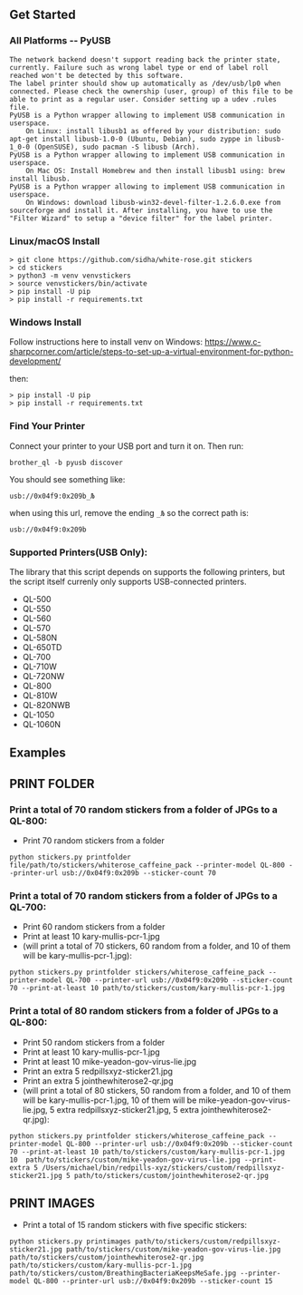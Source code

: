 ## Get Started

### All Platforms -- PyUSB
    The network backend doesn't support reading back the printer state, currently. Failure such as wrong label type or end of label roll reached won't be detected by this software.
    The label printer should show up automatically as /dev/usb/lp0 when connected. Please check the ownership (user, group) of this file to be able to print as a regular user. Consider setting up a udev .rules file.
    PyUSB is a Python wrapper allowing to implement USB communication in userspace.
        On Linux: install libusb1 as offered by your distribution: sudo apt-get install libusb-1.0-0 (Ubuntu, Debian), sudo zyppe in libusb-1_0-0 (OpenSUSE), sudo pacman -S libusb (Arch).
    PyUSB is a Python wrapper allowing to implement USB communication in userspace.
        On Mac OS: Install Homebrew and then install libusb1 using: brew install libusb.
    PyUSB is a Python wrapper allowing to implement USB communication in userspace.
        On Windows: download libusb-win32-devel-filter-1.2.6.0.exe from sourceforge and install it. After installing, you have to use the "Filter Wizard" to setup a "device filter" for the label printer.

### Linux/macOS Install

```
> git clone https://github.com/sidha/white-rose.git stickers
> cd stickers
> python3 -m venv venvstickers
> source venvstickers/bin/activate
> pip install -U pip
> pip install -r requirements.txt
```

### Windows Install

Follow instructions here to install venv on Windows:
https://www.c-sharpcorner.com/article/steps-to-set-up-a-virtual-environment-for-python-development/

then:

```
> pip install -U pip
> pip install -r requirements.txt
```

### Find Your Printer

Connect your printer to your USB port and turn it on. Then run:

`brother_ql -b pyusb discover`

You should see something like:

`usb://0x04f9:0x209b_Љ`

when using this url, remove the ending `_Љ` so the correct path is:

`usb://0x04f9:0x209b`


### Supported Printers(USB Only):

The library that this script depends on supports the following printers, but the script itself currenly only supports USB-connected printers.

* QL-500
* QL-550
* QL-560
* QL-570
* QL-580N
* QL-650TD
* QL-700
* QL-710W
* QL-720NW
* QL-800
* QL-810W
* QL-820NWB
* QL-1050
* QL-1060N

## Examples

## PRINT FOLDER
### Print a total of 70 random stickers from a folder of JPGs to a QL-800:
* Print 70 random stickers from a folder

`python stickers.py printfolder file/path/to/stickers/whiterose_caffeine_pack --printer-model QL-800 --printer-url usb://0x04f9:0x209b --sticker-count 70`

### Print a total of 70 random stickers from a folder of JPGs to a QL-700:
* Print 60 random stickers from a folder
* Print at least 10 kary-mullis-pcr-1.jpg
* (will print a total of 70 stickers, 60 random from a folder, and 10 of them will be kary-mullis-pcr-1.jpg):

`python stickers.py printfolder stickers/whiterose_caffeine_pack --printer-model QL-700 --printer-url usb://0x04f9:0x209b --sticker-count 70 --print-at-least 10 path/to/stickers/custom/kary-mullis-pcr-1.jpg`

### Print a total of 80 random stickers from a folder of JPGs to a QL-800:
* Print 50 random stickers from a folder
* Print at least 10 kary-mullis-pcr-1.jpg
* Print at least 10 mike-yeadon-gov-virus-lie.jpg
* Print an extra 5 redpillsxyz-sticker21.jpg
* Print an extra 5 jointhewhiterose2-qr.jpg
* (will print a total of 80 stickers, 50 random from a folder, and 10 of them will be kary-mullis-pcr-1.jpg, 10 of them will be mike-yeadon-gov-virus-lie.jpg, 5 extra redpillsxyz-sticker21.jpg, 5 extra jointhewhiterose2-qr.jpg):

`python stickers.py printfolder stickers/whiterose_caffeine_pack --printer-model QL-800 --printer-url usb://0x04f9:0x209b --sticker-count 70 --print-at-least 10 path/to/stickers/custom/kary-mullis-pcr-1.jpg 10  path/to/stickers/custom/mike-yeadon-gov-virus-lie.jpg --print-extra 5 /Users/michael/bin/redpills-xyz/stickers/custom/redpillsxyz-sticker21.jpg 5 path/to/stickers/custom/jointhewhiterose2-qr.jpg`

## PRINT IMAGES

* Print a total of 15 random stickers with five specific stickers:

`python stickers.py printimages path/to/stickers/custom/redpillsxyz-sticker21.jpg path/to/stickers/custom/mike-yeadon-gov-virus-lie.jpg path/to/stickers/custom/jointhewhiterose2-qr.jpg path/to/stickers/custom/kary-mullis-pcr-1.jpg path/to/stickers/custom/BreathingBacteriaKeepsMeSafe.jpg --printer-model QL-800 --printer-url usb://0x04f9:0x209b --sticker-count 15`
